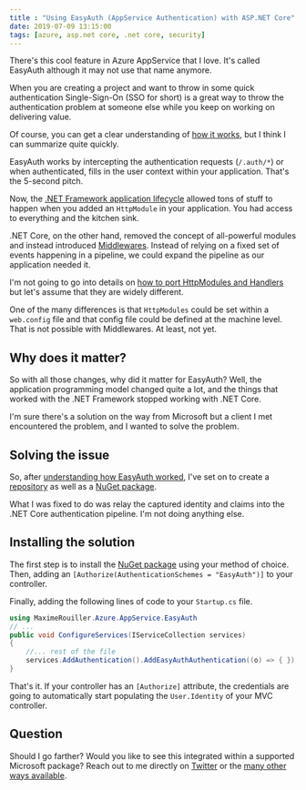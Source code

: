 ```yaml
---
title : "Using EasyAuth (AppService Authentication) with ASP.NET Core"
date: 2019-07-09 13:15:00
tags: [azure, asp.net core, .net core, security]
---
```


There's this cool feature in Azure AppService that I love. It's called EasyAuth although it may not use that name anymore.

When you are creating a project and want to throw in some quick authentication Single-Sign-On (SSO for short) is a great way to throw the authentication problem at someone else while you keep on working on delivering value.

Of course, you can get a clear understanding of [how it works][HowEasyAuthWorks], but I think I can summarize quite quickly.

EasyAuth works by intercepting the authentication requests (`/.auth/*`) or when authenticated, fills in the user context within your application. That's the 5-second pitch.

Now, the [.NET Framework application lifecycle](https://support.microsoft.com/help/307985/info-asp-net-http-modules-and-http-handlers-overview?WT.mc_id=personal-blog-marouill) allowed tons of stuff to happen when you added an `HttpModule` in your application. You had access to everything and the kitchen sink.

.NET Core, on the other hand, removed the concept of all-powerful modules and instead introduced [Middlewares](https://docs.microsoft.com/aspnet/core/fundamentals/middleware/?view=aspnetcore-3.0&WT.mc_id=personal-blog-marouill). Instead of relying on a fixed set of events happening in a pipeline, we could expand the pipeline as our application needed it.

I'm not going to go into details on [how to port HttpModules and Handlers](https://docs.microsoft.com/aspnet/core/migration/http-modules?view=aspnetcore-3.0&WT.mc_id=personal-blog-marouill) but let's assume that they are widely different.

One of the many differences is that `HttpModules` could be set within a `web.config` file and that config file could be defined at the machine level. That is not possible with Middlewares. At least, not yet.

## Why does it matter?

So with all those changes, why did it matter for EasyAuth? Well, the application programming model changed quite a lot, and the things that worked with the .NET Framework stopped working with .NET Core.

I'm sure there's a solution on the way from Microsoft but a client I met encountered the problem, and I wanted to solve the problem.

## Solving the issue

So, after [understanding how EasyAuth worked][HowEasyAuthWorks], I've set on to create a [repository](https://github.com/MaximRouiller/MaximeRouiller.Azure.AppService.EasyAuth) as well as a [NuGet package](https://www.nuget.org/packages/MaximeRouiller.Azure.AppService.EasyAuth/).

What I was fixed to do was relay the captured identity and claims into the .NET Core authentication pipeline. I'm not doing anything else.

## Installing the solution

The first step is to install the [NuGet package](https://www.nuget.org/packages/MaximeRouiller.Azure.AppService.EasyAuth/) using your method of choice. Then, adding an `[Authorize(AuthenticationSchemes = "EasyAuth")]` to your controller.

Finally, adding the following lines of code to your `Startup.cs` file.

```csharp
using MaximeRouiller.Azure.AppService.EasyAuth
// ...
public void ConfigureServices(IServiceCollection services)
{
    //... rest of the file
    services.AddAuthentication().AddEasyAuthAuthentication((o) => { });
}
```

That's it. If your controller has an `[Authorize]` attribute, the credentials are going to automatically start populating the `User.Identity` of your MVC controller.

## Question

Should I go farther? Would you like to see this integrated within a supported Microsoft package? Reach out to me directly on [Twitter](https://twitter.com/MaximRouiller) or the [many other ways available](https://developer.microsoft.com/en-us/advocates/maxime-rouiller).

[HowEasyAuthWorks]: https://docs.microsoft.com/azure/app-service/overview-authentication-authorization?WT.mc_id=personal-blog-marouill#how-it-works
